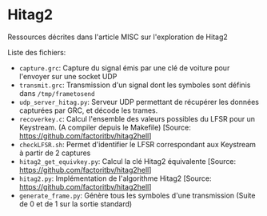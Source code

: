 # Hitag2

Ressources décrites dans l'article MISC sur l'exploration de Hitag2

Liste des fichiers:

* `capture.grc`: Capture du signal émis par une clé de voiture pour l'envoyer sur une socket UDP
* `transmit.grc`: Transmission d'un signal dont les symboles sont définis dans `/tmp/frametosend`
* `udp_server_hitag.py`: Serveur UDP permettant de récupérer les données capturées par GRC, et décode les trames.
* `recoverkey.c`: Calcul l'ensemble des valeurs possibles du LFSR pour un Keystream. (A compiler depuis le Makefile) [Source: <https://github.com/factoritbv/hitag2hell>]
* `checkLFSR.sh`: Permet d'identifier le LFSR correspondant aux Keystream à partir de 2 captures
* `hitag2_get_equivkey.py`: Calcul la clé Hitag2 équivalente [Source: <https://github.com/factoritbv/hitag2hell>]
* `hitag2.py`: Implémentation de l'algorithme Hitag2 [Source: <https://github.com/factoritbv/hitag2hell>]
* `generate_frame.py`: Génère tous les symboles d'une transmission (Suite de 0 et de 1 sur la sortie standard)
